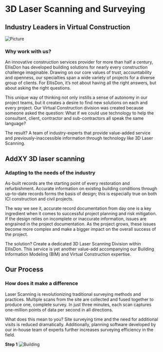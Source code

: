 # 3D Laser Scanning and Surveying

## Industry Leaders in Virtual Construction

![Picture](blank)


### Why work with us?

An innovative construction services provider for more than half a century, EllisDon has developed building solutions for nearly every construction challenge imaginable. Drawing on our core values of trust, accountability and openness, our specialties span a wide variety of projects for a diverse group of clients. For EllisDon, it’s not about having all the right answers, but about asking the right questions.

This unique way of thinking not only instills a sense of autonomy in our project teams, but it creates a desire to find new solutions on each and every project. Our Virtual Construction division was created because someone asked the question: What if we could use technology to help the consultant, client, contractor and sub-contractors all speak the same language?

The result? A team of industry-experts that provide value-added service and previously-inaccessible information through technology like 3D Laser Scanning. 

## AddXY 3D laser scanning

### Adapting to the needs of the industry

As-built records are the starting point of every restoration and refurbishment. Accurate information on existing building conditions through up-to-date records forms the basis of design; this is especially true on both ICI construction and civil projects.

The way we see it, accurate record documentation from day one is a key ingredient when it comes to successful project planning and risk mitigation. If the design relies on incomplete or inaccurate information, issues are engrained in the project documentation. As the project grows, these issues become more complex and make a bigger impact on the overall success of the project.

The solution? Create a dedicated 3D Laser Scanning Division within EllisDon. This service is yet another value-add accompanying our Building Information Modeling (BIM) and Virtual Construction expertise.

## Our Process

### How does it make a difference

Laser Scanning is revolutionizing traditional surveying methods and practices. Multiple scans from the site are collected and fused together to produce one, complete survey. In just three minutes, each scan captures one-million points of data per second in all directions.

What does this mean to you? Site surveying time and the need for additional visits is reduced dramatically. Additionally, planning software developed by our in-house team of experts further increases surveying efficiency in the field.

**Step 1**
![Building](blank)











